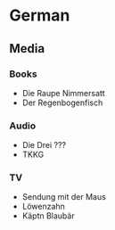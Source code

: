 # German
## Media
### Books
- Die Raupe Nimmersatt
- Der Regenbogenfisch
### Audio
- Die Drei ???
- TKKG
### TV
- Sendung mit der Maus
- Löwenzahn
- Käptn Blaubär
